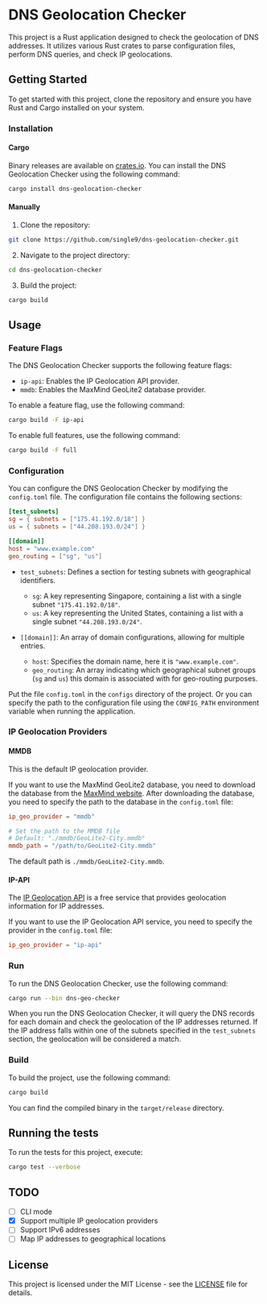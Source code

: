 # DNS Geolocation Checker

This project is a Rust application designed to check the geolocation of DNS addresses. It utilizes various Rust crates to parse configuration files, perform DNS queries, and check IP geolocations.

## Getting Started

To get started with this project, clone the repository and ensure you have Rust and Cargo installed on your system.

### Installation

#### Cargo

Binary releases are available on [crates.io](https://crates.io/crates/dns-geolocation-checker). You can install the DNS Geolocation Checker using the following command:

```sh
cargo install dns-geolocation-checker
```

#### Manually

1. Clone the repository:

```sh
git clone https://github.com/single9/dns-geolocation-checker.git
```

2. Navigate to the project directory:

```sh
cd dns-geolocation-checker
```

3. Build the project:

```sh
cargo build
```

## Usage

### Feature Flags

The DNS Geolocation Checker supports the following feature flags:

- `ip-api`: Enables the IP Geolocation API provider.
- `mmdb`: Enables the MaxMind GeoLite2 database provider.

To enable a feature flag, use the following command:

```sh
cargo build -F ip-api
```

To enable full features, use the following command:

```sh
cargo build -F full
```

### Configuration

You can configure the DNS Geolocation Checker by modifying the `config.toml` file. The configuration file contains the following sections:

```toml
[test_subnets]
sg = { subnets = ["175.41.192.0/18"] }
us = { subnets = ["44.208.193.0/24"] }

[[domain]]
host = "www.example.com"
geo_routing = ["sg", "us"]
```

- `test_subnets`: Defines a section for testing subnets with geographical identifiers.
  - `sg`: A key representing Singapore, containing a list with a single subnet `"175.41.192.0/18"`.
  - `us`: A key representing the United States, containing a list with a single subnet `"44.208.193.0/24"`.

- `[[domain]]`: An array of domain configurations, allowing for multiple entries.
  - `host`: Specifies the domain name, here it is `"www.example.com"`.
  - `geo_routing`: An array indicating which geographical subnet groups (`sg` and `us`) this domain is associated with for geo-routing purposes.

Put the file `config.toml` in the `configs` directory of the project. Or you can specify the path to the configuration file using the `CONFIG_PATH` environment variable when running the application.

### IP Geolocation Providers

#### MMDB

This is the default IP geolocation provider.

If you want to use the MaxMind GeoLite2 database, you need to download the database from the [MaxMind website](https://dev.maxmind.com/geoip/geoip2/geolite2/). After downloading the database, you need to specify the path to the database in the `config.toml` file:

```toml
ip_geo_provider = "mmdb"

# Set the path to the MMDB file
# Default: "./mmdb/GeoLite2-City.mmdb"
mmdb_path = "/path/to/GeoLite2-City.mmdb"
```

The default path is `./mmdb/GeoLite2-City.mmdb`.

#### IP-API

The [IP Geolocation API](https://ip-api.com/) is a free service that provides geolocation information for IP addresses.

If you want to use the IP Geolocation API service, you need to specify the provider in the `config.toml` file:

```toml
ip_geo_provider = "ip-api"
```

### Run

To run the DNS Geolocation Checker, use the following command:

```sh
cargo run --bin dns-geo-checker
```

When you run the DNS Geolocation Checker, it will query the DNS records for each domain and check the geolocation of the IP addresses returned. If the IP address falls within one of the subnets specified in the `test_subnets` section, the geolocation will be considered a match.

### Build

To build the project, use the following command:

```sh
cargo build
```

You can find the compiled binary in the `target/release` directory.

## Running the tests

To run the tests for this project, execute:

```sh
cargo test --verbose
```

## TODO

- [ ] CLI mode
- [X] Support multiple IP geolocation providers
- [ ] Support IPv6 addresses
- [ ] Map IP addresses to geographical locations

## License

This project is licensed under the MIT License - see the [LICENSE](LICENSE) file for details.
